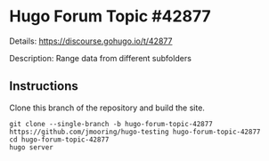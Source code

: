 # Hugo Forum Topic #42877

Details: <https://discourse.gohugo.io/t/42877>

Description: Range data from different subfolders

## Instructions

Clone this branch of the repository and build the site.

```text
git clone --single-branch -b hugo-forum-topic-42877 https://github.com/jmooring/hugo-testing hugo-forum-topic-42877
cd hugo-forum-topic-42877
hugo server
```

